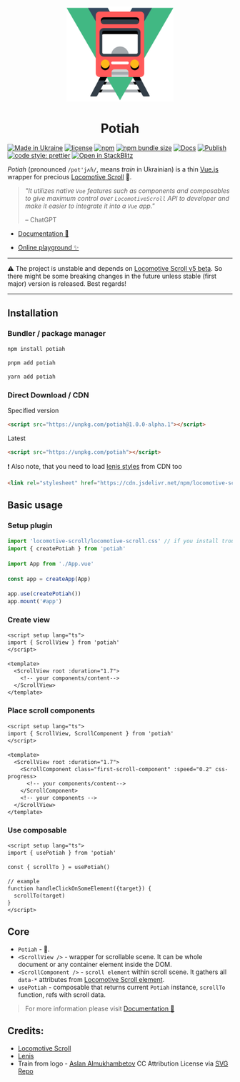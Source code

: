 <p align="center">
  <a href="https://potiah.somespecial.one" target="_blank" rel="noopener noreferrer">
    <img width="240" src="https://raw.githubusercontent.com/somespecialone/potiah/main/docs/public/logo.svg" alt="potiah logo">
  </a>
  <h1 align="center">Potiah</h1>
</p>

[![Made in Ukraine](https://img.shields.io/badge/made_in-ukraine-ffd700.svg?labelColor=0057b7)](https://stand-with-ukraine.pp.ua)
[![license](https://img.shields.io/github/license/somespecialone/potiah)](https://github.com/somespecialone/potiah/blob/main/LICENSE)
[![npm](https://img.shields.io/npm/v/potiah)](https://www.npmjs.com/package/potiah)
[![npm bundle size](https://img.shields.io/bundlephobia/minzip/potiah)](https://bundlephobia.com/package/potiah)
[![Docs](https://github.com/somespecialone/potiah/actions/workflows/docs.yml/badge.svg)](https://github.com/somespecialone/potiah/actions/workflows/docs.yml)
[![Publish](https://github.com/somespecialone/potiah/actions/workflows/publish.yml/badge.svg)](https://github.com/somespecialone/potiah/actions/workflows/publish.yml)
[![code style: prettier](https://img.shields.io/badge/code_style-prettier-ff69b4.svg?style=flat)](https://github.com/prettier/prettier)
[![Open in StackBlitz](https://developer.stackblitz.com/img/open_in_stackblitz_small.svg)](https://stackblitz.com/github/somespecialone/potiah/tree/main/playground/?file=src%2Fpages%2FHomeRoute.vue&title=Potiah%20Playground)

_Potiah_ (pronounced `/pot'jʌɦ/`, means _train_ in Ukrainian) is a thin [Vue.js](https://vuejs.org) wrapper for
precious [Locomotive Scroll](https://github.com/locomotivemtl/locomotive-scroll) 🚂.

> _"It utilizes native `Vue` features such as components and composables to give maximum control over `LocomotiveScroll`
> API to developer and make it easier to integrate it into a `Vue` app."_
>
> &ndash; ChatGPT

* [Documentation 📖](https://potiah.somespecial.one)

* [Online playground ✨](https://stackblitz.com/github/somespecialone/potiah/tree/main/playground/?file=src%2Fpages%2FHomeRoute.vue&title=Potiah%20Playground)

---

⚠️ The project is unstable and depends
on [Locomotive Scroll v5 beta](https://github.com/locomotivemtl/locomotive-scroll/tree/v5-beta).
So there might be some breaking changes in the future unless stable (first major) version is released. Best regards!

---

## Installation

### Bundler / package manager

```sh
npm install potiah
```

```sh
pnpm add potiah
```

```sh
yarn add potiah
```

### Direct Download / CDN

Specified version

```html
<script src="https://unpkg.com/potiah@1.0.0-alpha.1"></script>
```

Latest

```html
<script src="https://unpkg.com/potiah"></script>
```

❗ Also note, that you need to load [lenis styles](https://github.com/studio-freight/lenis#considerations) from CDN too

```html
<link rel="stylesheet" href="https://cdn.jsdelivr.net/npm/locomotive-scroll@beta/bundled/locomotive-scroll.css">
```

## Basic usage

### Setup plugin

```js
import 'locomotive-scroll/locomotive-scroll.css' // if you install trough package manager  
import { createPotiah } from 'potiah'

import App from './App.vue'

const app = createApp(App)

app.use(createPotiah())
app.mount('#app')
```

### Create view

```vue
<script setup lang="ts">
import { ScrollView } from 'potiah'
</script>

<template>
  <ScrollView root :duration="1.7">
    <!-- your components/content-->
  </ScrollView>
</template>
```

### Place scroll components

```vue
<script setup lang="ts">
import { ScrollView, ScrollComponent } from 'potiah'
</script>

<template>
  <ScrollView root :duration="1.7">
    <ScrollComponent class="first-scroll-component" :speed="0.2" css-progress>
      <!-- your components/content-->
    </ScrollComponent>
    <!-- your components -->
  </ScrollView>
</template>
```

### Use composable

```vue
<script setup lang="ts">
import { usePotiah } from 'potiah'

const { scrollTo } = usePotiah()

// example
function handleClickOnSomeElement({target}) {
  scrollTo(target)
}
</script>
```

## Core

* `Potiah` - 🚂.
* `<ScrollView />` - wrapper for scrollable scene. It can be whole document or any container element inside the DOM.
* `<ScrollComponent />` - `scroll element` within scroll scene. It gathers all `data-*`
  attributes from [Locomotive Scroll element](https://scroll.locomotive.ca/docs/#/attributes).
* `usePotiah` - composable that returns current `Potiah` instance, `scrollTo` function, refs with scroll data.

> For more information please visit [Documentation 📖](https://potiah.somespecial.one)

## Credits:
* [Locomotive Scroll](https://github.com/locomotivemtl/locomotive-scroll)
* [Lenis](https://github.com/studio-freight/lenis)
* Train from logo - [Aslan Almukhambetov](https://dribbble.com/reggid) CC Attribution License via [SVG Repo](https://www.svgrepo.com/)
